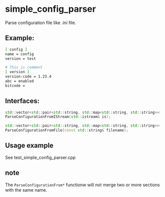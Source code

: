 # simple_config_parser
Parse configuration file like .ini file.

## Example:
```sh
[ config ]
name = config
version = test

# This is comment
[ version ]
version-code = 1.23.4
abc = enabled
bitcode = 

```

## Interfaces:
```c++
std::vector<std::pair<std::string, std::map<std::string, std::string>>>
ParseConfigurationFromIStream(std::istream& is);

std::vector<std::pair<std::string, std::map<std::string, std::string>>>
ParseConfigurationFromFile(const std::string& filename);

```

## Usage example
See test_simple_config_parser.cpp

## note
The `ParseConfigurationFrom*` functionw will not merge two or more sections with the same name.


